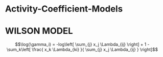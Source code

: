 # Activity-Coefficient-Models

# WILSON MODEL

$$\log(\gamma_i) = -log\left[ \sum_{j} x_j \Lambda_{ij} \right] + 1 - \sum_k\left[ \frac{ x_k \Lambda_{ki} }{ \sum_{j} x_j \Lambda_{ij} } \right]$$
